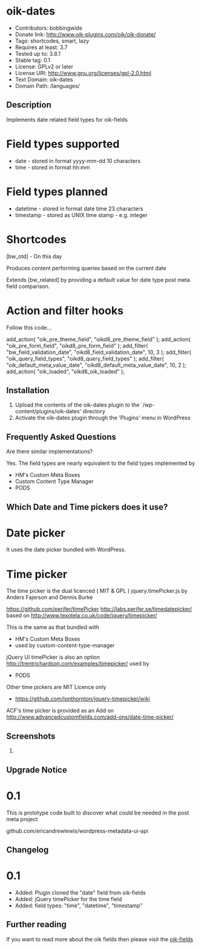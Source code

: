 # oik-dates 
* Contributors: bobbingwide
* Donate link: http://www.oik-plugins.com/oik/oik-donate/
* Tags: shortcodes, smart, lazy
* Requires at least: 3.7
* Tested up to: 3.8.1
* Stable tag: 0.1
* License: GPLv2 or later
* License URI: http://www.gnu.org/licenses/gpl-2.0.html
* Text Domain: oik-dates
* Domain Path: /languages/

## Description 
Implements date related field types for oik-fields

# Field types supported 
* date      - stored in format yyyy-mm-dd    10 characters
* time      - stored in format hh:mm

# Field types planned 
* datetime  - stored in format date time     23 characters
* timestamp - stored as UNIX time stamp - e.g. integer

# Shortcodes 

[bw_otd] - On this day

Produces content performing queries based on the current date


Extends [bw_related] by providing a default value for date type post meta field comparison.

# Action and filter hooks 

Follow this code...


  add_action( "oik_pre_theme_field", "oikd8_pre_theme_field" );
  add_action( "oik_pre_form_field", "oikd8_pre_form_field" );
  add_filter( "bw_field_validation_date", "oikd8_field_validation_date", 10, 3 );
  add_filter( "oik_query_field_types", "oikd8_query_field_types" );
  add_filter( "oik_default_meta_value_date", "oikd8_default_meta_value_date", 10, 2 );
  add_action( "oik_loaded", "oikd8_oik_loaded" );




## Installation 
1. Upload the contents of the oik-dates plugin to the `/wp-content/plugins/oik-dates' directory
1. Activate the oik-dates plugin through the 'Plugins' menu in WordPress

## Frequently Asked Questions 
Are there similar implementations?

Yes. The field types are nearly equivalent to the field types implemented by
* HM's Custom Meta Boxes
* Custom Content Type Manager
* PODS

## Which Date and Time pickers does it use? 
# Date picker 
It uses the date picker bundled with WordPress.

# Time picker 

The time picker is the dual licenced ( MIT & GPL ) jquery.timePicker.js by Anders Fajerson and Dennis Burke

https://github.com/perifer/timePicker
http://labs.perifer.se/timedatepicker/
based on
http://www.texotela.co.uk/code/jquery/timepicker/


This is the same as that bundled with

* HM's Custom Meta Boxes
* used by custom-content-type-manager

jQuery UI timePicker is also an option
http://trentrichardson.com/examples/timepicker/
used by

* PODS

Other time pickers are MIT Licence only

* https://github.com/jonthornton/jquery-timepicker/wiki

ACF's time picker is provided as an Add on http://www.advancedcustomfields.com/add-ons/date-time-picker/

## Screenshots 
1.

## Upgrade Notice 
# 0.1 
This is prototype code built to discover what could be needed in the post meta project

github.com/ericandrewlewis/wordpress-metadata-ui-api



## Changelog 
# 0.1 
* Added: Plugin cloned the "date" field from oik-fields
* Added: jQuery timePicker for the time field
* Added: field types: "time", "datetime", "timestamp"

## Further reading 
If you want to read more about the oik fields then please visit the
[oik-fields](http://www.oik-plugins.com/oik-plugins/oik-fields)

